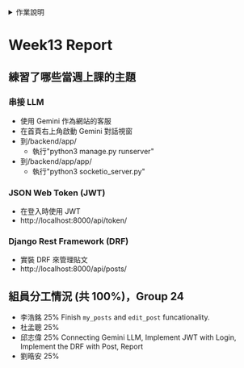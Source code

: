 <details>
<summary>作業說明</summary>

# 作業說明

## 實作演練

- 各組自行訂定主題進行實作演練 (可中途更改題目，只要合理就行)
- 練習當週上課的主題 20%
- 額外找的與當週上課的主題相關的程式技術 15%
- 將這些技術合併到實作演練的主題的合理性 15%
- 將諸多元件與技術放在一起顯得相當牽強，但在一定得用到的前提下，構思如何合理安排在同一網站中相當具有挑戰性。

## 作業繳交方式：

- 在 GitHub 中建立一個 Repository 以你們的組別命名，如： Team03 。如：Web 程式設計與應用 - 第三組 (中文 Repo 名稱無法使用)
- 在 GitHub 中放一個 HW_Report 資料夾
- 裡面放每一週的作業檔之外，還要放這一周做了什麼的 Report，請依週次命名如：Week03.md
- 內容分三段
  - 練習了哪些當週上課的主題
  - 額外找了與當週上課的主題相關的程式技術
  - 組員分工情況 (共 100%)，並清楚的標示你們是哪一組 (組別)
    - 王小明 25% html 設計
    - 李小華 25% css 設計
    - 王小美 15% 不知道
    - 吳名式 35% html+CSS 救火
- 內容包含當周做的內容，以上講的當週上課的主題及額外找了與當週上課的主題相關的程式技術都必須實做在專案之中並 commit 進去。
- 每週上傳該周最後一次 commit 的網址，ex: https://github.com/shiunyi71/Web_APP_HW/commit/643101979cd8b6304310b75f85e0f8c8ef9c6b2f

※ 請加老師及助教的帳號進 Collaborator: shiunyi71@gmail.com, annie8528@gmail.com, pe.lotoya93@gmail.com

</details>

# Week13 Report

## 練習了哪些當週上課的主題

### 串接 LLM

- 使用 Gemini 作為網站的客服
- 在首頁右上角啟動 Gemini 對話視窗
- 到/backend/app/
  - 執行"python3 manage.py runserver"
- 到/backend/app/app/
  - 執行"python3 socketio_server.py"

### JSON Web Token (JWT)

- 在登入時使用 JWT
- http://localhost:8000/api/token/

### Django Rest Framework (DRF)

- 實裝 DRF 來管理貼文
- http://localhost:8000/api/posts/

## 組員分工情況 (共 100%)，Group 24

- 李浩銘 25% Finish `my_posts` and `edit_post` funcationality.
- 杜孟聰 25%
- 邱志偉 25% Connecting Gemini LLM, Implement JWT with Login, Implement the DRF with Post, Report
- 劉晧安 25%
